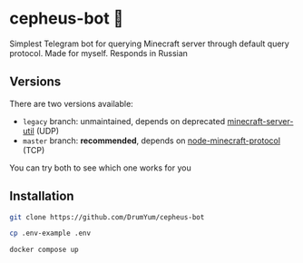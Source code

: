 # cepheus-bot 🤖

Simplest Telegram bot for querying Minecraft server through default query protocol. Made for myself. Responds in Russian

## Versions
There are two versions available:
- `legacy` branch: unmaintained, depends on deprecated [minecraft-server-util](https://github.com/PassTheMayo/minecraft-server-util) (UDP)
- `master` branch: **recommended**, depends on [node-minecraft-protocol](https://github.com/PrismarineJS/node-minecraft-protocol) (TCP)

You can try both to see which one works for you

## Installation
```bash
git clone https://github.com/DrumYum/cepheus-bot

cp .env-example .env

docker compose up
```
